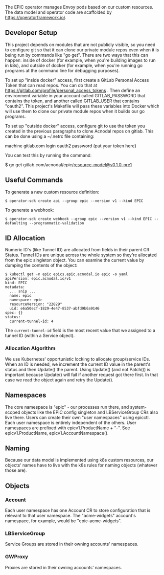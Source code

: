 The EPIC operator manages Envoy pods based on our custom resources. The
data model and operator code are scaffolded by
https://operatorframework.io/.

## Developer Setup

This project depends on modules that are not publicly visible, so you
need to configure git so that it can clone our private module repos
even when it is being run by commands like "go get". There are two
ways that this can happen: inside of docker (for example, when you're
building images to run in k8s), and outside of docker (for example,
when you're running go programs at the command line for debugging
purposes).

To set up "inside docker" access, first create a GitLab Personal
Access Token that can read repos. You can do that at
https://gitlab.com/profile/personal_access_tokens . Then define an
environment variable in your account called GITLAB_PASSWORD that
contains the token, and another called GITLAB_USER that contains
"oauth2". This project's Makefile will pass these variables into
Docker which will use them to clone our private module repos when it
builds our go programs.

To set up "outside docker" access, configure git to use the token you
created in the previous paragraphs to clone Acnodal repos on
gitlab. This can be done using a ~/.netrc file containing:

 machine gitlab.com login oauth2 password {put your token here}

You can test this by running the command:

 $ go get gitlab.com/acnodal/epic/resource-model@v0.1.0-pre1

## Useful Commands

To generate a new custom resource definition:
```
$ operator-sdk create api --group epic --version v1 --kind EPIC
```

To generate a webhook:
```
$ operator-sdk create webhook --group epic --version v1 --kind EPIC --defaulting --programmatic-validation
```

## ID Allocation

Numeric ID's (like Tunnel ID) are allocated
from fields in their parent CR Status. Tunnel IDs are unique across
the whole system so they're allocated from the epic singleton
object. You can examine the current value by dumping the contents of
the object:

```
$ kubectl get -n epic epics.epic.acnodal.io epic -o yaml
apiVersion: epic.acnodal.io/v1
kind: EPIC
metadata:
  ... snip ...
  name: epic
  namespace: epic
  resourceVersion: "22829"
  uid: e6a50ecf-1829-4e47-8537-abfd9b6a9146
spec: {}
status:
  current-tunnel-id: 4
```

The ```current-tunnel-id``` field is the most recent value that we
assigned to a tunnel ID (within a Service object).


### Allocation Algorithm

We use Kubernetes' opportunistic locking to allocate group/service
IDs. When an ID is needed, we increment the current ID value in the
parent's status and then Update() the parent. Using Update() (and not
Patch()) is important because Update() will fail if another request
got there first. In that case we read the object again and retry the
Update().

## Namespaces
The core namespace is "epic" - our processes run there, and system-scoped objects like the EPIC config singleton and LBServiceGroup CRs also live there.
Users can create their own "user namespaces" using epicctl. Each user namespace is entirely independent of the others. User namespaces are prefixed with epicv1.ProductName + "-". See epicv1.ProductName, epicv1.AccountNamespace().

## Naming
Because our data model is implemented using k8s custom resources, our objects' names have to live with the k8s rules for naming objects (whatever those are).

## Objects

### Account
Each user namespace has one Account CR to store configuration that is relevant to that user namespace.
The "acme-widgets" account's namespace, for example, would be "epic-acme-widgets".

### LBServiceGroup
Service Groups are stored in their owning accounts' namespaces.

### GWProxy
Proxies are stored in their owning accounts' namespaces.

